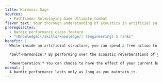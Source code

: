 ```yaml
---
title: Harmonic Sage
sources:
  - Pathfinder Roleplaying Game Ultimate Combat
flavor_text: Your thorough understanding of acoustics in artificial surroundings allows you to improve the power of your bardic performance.
prerequisites:
  - Bardic performance class feature
  - "[Knowledge](/skills/knowledge/) (engineering) 5 ranks"
benefit: |
  While inside an artificial structure, you can spend a free action to make a DC 15 [Knowledge (engineering)](/skills/knowledge-engineering/) check when you begin your bardic performance. Success on this check allows you to do one of the following.

  *Self-Harmonize:* By performing over the acoustic reverberations of your performance, you increase the DC of your bardic performance effects +1.

  *Reverberation:* You can choose to have the effect of your current bardic performance continue for 1 round after you cease maintaining it, regardless of why you cease maintaining it. You can still have no more than one bardic performance in effect at one time.
normal: |
  A bardic performance lasts only as long as you maintain it.
---
```


